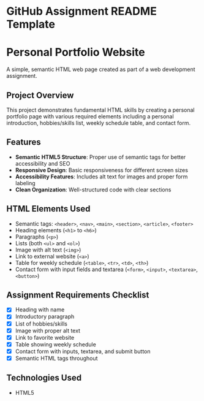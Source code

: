 # GitHub Assignment README Template

# Personal Portfolio Website

A simple, semantic HTML web page created as part of a web development assignment.

## Project Overview

This project demonstrates fundamental HTML skills by creating a personal portfolio page with various required elements including a personal introduction, hobbies/skills list, weekly schedule table, and contact form.

## Features

- **Semantic HTML5 Structure**: Proper use of semantic tags for better accessibility and SEO
- **Responsive Design**: Basic responsiveness for different screen sizes
- **Accessibility Features**: Includes alt text for images and proper form labeling
- **Clean Organization**: Well-structured code with clear sections

## HTML Elements Used

- Semantic tags: `<header>`, `<nav>`, `<main>`, `<section>`, `<article>`, `<footer>`
- Heading elements (`<h1>` to `<h6>`)
- Paragraphs (`<p>`)
- Lists (both `<ul>` and `<ol>`)
- Image with alt text (`<img>`)
- Link to external website (`<a>`)
- Table for weekly schedule (`<table>`, `<tr>`, `<td>`, `<th>`)
- Contact form with input fields and textarea (`<form>`, `<input>`, `<textarea>`, `<button>`)

## Assignment Requirements Checklist

- [x] Heading with name
- [x] Introductory paragraph
- [x] List of hobbies/skills
- [x] Image with proper alt text
- [x] Link to favorite website
- [x] Table showing weekly schedule
- [x] Contact form with inputs, textarea, and submit button
- [x] Semantic HTML tags throughout

## Technologies Used

- HTML5